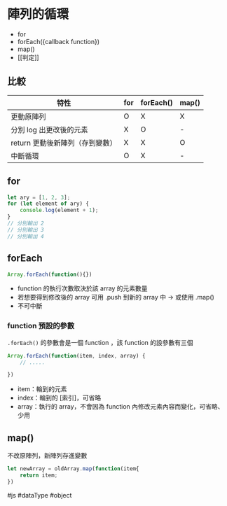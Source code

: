 #  陣列的循環
- for
- forEach({callback function})
- map()
- [[判定]]

## 比較
|特性|for|forEach()|map()|
|-|-|-|-|
|更動原陣列|O|X|X|
|分別 log 出更改後的元素|X|O|-|
|return 更動後新陣列（存到變數）|X|X|O|
|中斷循環|O|X|-|


## for
```js
let ary = [1, 2, 3];
for (let element of ary) {
	console.log(element + 1);
}
// 分別輸出 2
// 分別輸出 3
// 分別輸出 4
```

## forEach
```js
Array.forEach(function(){})
```
-  function 的執行次數取決於該 array 的元素數量
- 若想要得到修改後的 array 可用 .push 到新的 array 中 → 或使用 .map()
- 不可中斷

### function 預設的參數
`.forEach()` 的參數會是一個 function ，該 function 的設參數有三個
```js
Array.forEach(function(item, index, array) {
	// .....

})
```
-   item：輪到的元素
-   index：輪到的 [索引]，可省略
-   array：執行的 array，不會因為 function 內修改元素內容而變化，可省略、少用


## map()
不改原陣列，新陣列存進變數
```js
let newArray = oldArray.map(function(item{
	return item;
})
```


#js #dataType #object